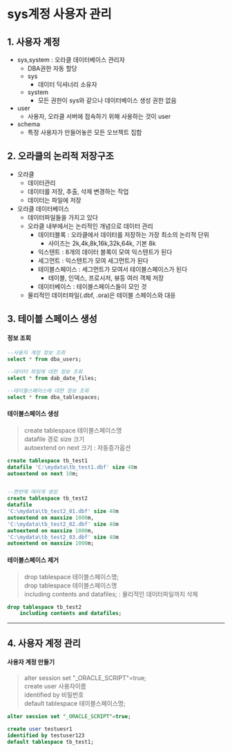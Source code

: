 # sys계정 사용자 관리
## 1. 사용자 계정
- sys,system : 오라클 데이터베이스 관리자
  - DBA권한 자동 할당
  - sys
    - 데이터 딕셔너리 소유자
  - system
    - 모든 권한이 sys와 같으나 데이터베이스 생성 권한 없음
- user
  - 사용자, 오라클 서버에 접속하기 위해 사용하는 것이 user
- schema
  - 특정 사용자가 만들어놓은 모든 오브젝트 집합

## 2. 오라클의 논리적 저장구조
- 오라클
  - 데이터관리
  - 데이터를 저장, 추출, 삭제 변경하는 작업
  - 데이터는 파일에 저장
- 오라클 데이터베이스
  - 데이터파일들을 가지고 있다
  - 오라클 내부에서는 논리적인 개념으로 데이터 관리
    - 데이터블록 : 오라클에서 데이터를 저장하는 가장 최소의 논리적 단위
      - 사이즈는 2k,4k,8k,16k,32k,64k, 기본 8k
    - 익스텐트 : 8개의 데이터 블록이 모여 익스텐트가 된다
    - 세그먼트 : 익스텐트가 모여 세그먼트가 된다
    - 테이블스페이스 : 세그먼트가 모여서 테이블스페이스가 된다
      - 테이블, 인덱스, 프로시저, 뷰등 여러 객체 저장
    - 데이터베이스 : 테이블스페이스들이 모인 것
  - 물리적인 데이터파일(.dbf, .ora)은 테이블 스페이스와 대응

## 3. 테이블 스페이스 생성
#### 정보 조회   

```sql
--사용자 계정 정보 조회
select * from dba_users;

--데이터 파일에 대한 정보 조회
select * from dab_date_files;

--테이블스페이스에 대한 정보 조회
select * from dba_tablespaces;
```

#### 테이블스페이스 생성   
> create tablespace 테이블스페이스명   
> datafile 경로 size 크기   
> autoextend on next 크기 : 자동증가옵션   

```sql
create tablespace tb_test1
datafile 'C:\mydata\tb_test1.dbf' size 48m
autoextend on next 10m;


--한번에 여러개 생성
create tablespace tb_test2
datafile 
'C:\mydata\tb_test2_01.dbf' size 48m
autoextend on maxsize 1000m,
'C:\mydata\tb_test2_02.dbf' size 48m
autoextend on maxsize 1000m,
'C:\mydata\tb_test2_03.dbf' size 48m
autoextend on maxsize 1000m;
```

#### 테이블스페이스 제거   
> drop tablespace 테이블스페이스명;   
> drop tablespace 테이블스페이스명   
> including contents and datafiles; : 물리적인 데이터파일까지 삭제   

```sql
drop tablespace tb_test2
    including contents and datafiles;
```


***

## 4. 사용자 계정 관리
#### 사용자 계정 만들기
> alter session set "_ORACLE_SCRIPT"=true;   
> create user 사용자이름   
> identified by 비밀번호   
> default tablespace 테이블스페이스명;

```sql
alter session set "_ORACLE_SCRIPT"=true;

create user testuesr1
identified by testuser123
default tablespace tb_test1;

```
